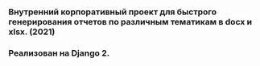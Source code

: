 ### Внутренний корпоративный проект для быстрого генерирования отчетов по различным тематикам в docx и xlsx. (2021)
### Реализован на Django 2.
